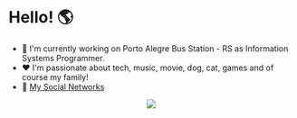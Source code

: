 # Hello! :earth_americas:

- :department_store: I'm currently working on Porto Alegre Bus Station - RS as Information Systems Programmer.
- :heart: I'm passionate about tech, music, movie, dog, cat, games and of course my family!
- :link: [My Social Networks](https://linktr.ee/lucasrmagalhaes "My Social Networks")

<p align="center">
  <a href= "https://github.com/lucasrmagalhaes/github-readme-stats">
    <img src= "https://github-readme-stats.vercel.app/api/top-langs/?username=lucasrmagalhaes&layout=compact"/>
  </a>
</p>

<!--
<p  align="center">
  <img src="https://github-readme-stats.vercel.app/api/top-langs/?username=lucasrmagalhaes&theme=dark" alt="lucasrmagalhaes" />
</p>
-->

<!--
<p align="center">
  <a href="https://www.linkedin.com/in/lucasrmagalhaes/" target="blank" alt="LinkedIn"><img align="center" style="margin: 2px" width="100px" alt="LinkedIn"              src="https://github.com/lucasrmagalhaes/lucasrmagalhaes/blob/master/img/LinkedIn.svg" />
  </a>
</p>
-->

<!--
[![linkedin](https://i.ibb.co/GCTcBjk/linkedin2.png)](https://www.linkedin.com/in/lucasrmagalhaes/)
[![spotify](https://i.ibb.co/mDJgncx/spotify.png)](https://open.spotify.com/user/ad75itafbn7w2633u16rwhb09)
[![facebook](https://i.ibb.co/VvDKYth/facebook.png)](https://www.facebook.com/darosamagalhaes)
[![instagram](https://i.ibb.co/m9d7KZ7/instagram2.png)](https://www.instagram.com/darosa.ti/?hl=pt-br)
[![twitter](https://i.ibb.co/sCjcWFV/twitter2.png)](https://twitter.com/lcs_maluro)
-->
